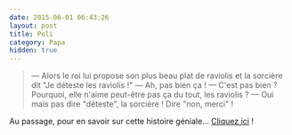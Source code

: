 ```yaml
---
date: 2015-06-01 06:43:26
layout: post
title: Poli
category: Papa
hidden: true
---
```


> — Alors le roi lui propose son plus beau plat de raviolis et la sorcière dit "Je déteste les raviolis !"
> — Ah, pas bien ça !
> — C'est pas bien ? Pourquoi, elle n'aime peut-être pas ça du tout, les raviolis ?
> — Oui mais pas dire "déteste", la sorcière ! Dire "non, merci" !

Au passage, pour en savoir sur cette histoire géniale... [Cliquez ici](https://youtu.be/7LSQWUTPb0Y) !
